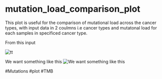 # mutation_load_comparison_plot
This plot is useful for the comparison of mutational load across the cancer types, with input data in 2 coulmns i.e cancer types and mutatonal load for each samples in specificed cancer type.  

From this input
 
![tt](https://user-images.githubusercontent.com/45668229/149085971-aefa6075-8623-47b6-ba63-2da780525673.png)



We want something like this
![We want something like this](https://user-images.githubusercontent.com/45668229/149062421-8ded6336-33e7-426e-bdfe-270dfea23b3f.png)


#Mutations #plot #TMB
